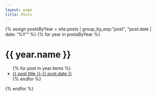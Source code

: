 ```yaml
---
layout: page
title: Posts
---
```


{% assign postsByYear =
    site.posts | group_by_exp:"post", "post.date | date: '%Y'" %}
{% for year in postsByYear %}
  <h1>{{ year.name }}</h1>
    <ul>
      {% for post in year.items %}
        <li><a href="{{ post.url }}">{{ post.title }}-{{ post.date }}</a></li>
      {% endfor %}
    </ul>
{% endfor %}
